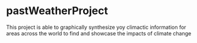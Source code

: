 # pastWeatherProject
This project is able to graphically synthesize yoy climactic information for areas across the world to find and showcase the impacts of climate change
